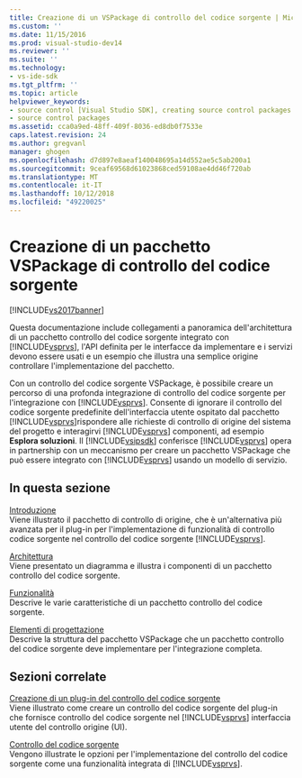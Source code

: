 ```yaml
---
title: Creazione di un VSPackage di controllo del codice sorgente | Microsoft Docs
ms.custom: ''
ms.date: 11/15/2016
ms.prod: visual-studio-dev14
ms.reviewer: ''
ms.suite: ''
ms.technology:
- vs-ide-sdk
ms.tgt_pltfrm: ''
ms.topic: article
helpviewer_keywords:
- source control [Visual Studio SDK], creating source control packages
- source control packages
ms.assetid: cca0a9ed-48ff-409f-8036-ed8db0f7533e
caps.latest.revision: 24
ms.author: gregvanl
manager: ghogen
ms.openlocfilehash: d7d897e8aeaf140048695a14d552ae5c5ab200a1
ms.sourcegitcommit: 9ceaf69568d61023868ced59108ae4dd46f720ab
ms.translationtype: MT
ms.contentlocale: it-IT
ms.lasthandoff: 10/12/2018
ms.locfileid: "49220025"
---
```

# <a name="creating-a-source-control-vspackage"></a>Creazione di un pacchetto VSPackage di controllo del codice sorgente
[!INCLUDE[vs2017banner](../../includes/vs2017banner.md)]

Questa documentazione include collegamenti a panoramica dell'architettura di un pacchetto controllo del codice sorgente integrato con [!INCLUDE[vsprvs](../../includes/vsprvs-md.md)], l'API definita per le interfacce da implementare e i servizi devono essere usati e un esempio che illustra una semplice origine controllare l'implementazione del pacchetto.  
  
 Con un controllo del codice sorgente VSPackage, è possibile creare un percorso di una profonda integrazione di controllo del codice sorgente per l'integrazione con [!INCLUDE[vsprvs](../../includes/vsprvs-md.md)]. Consente di ignorare il controllo del codice sorgente predefinite dell'interfaccia utente ospitato dal pacchetto [!INCLUDE[vsprvs](../../includes/vsprvs-md.md)]rispondere alle richieste di controllo di origine del sistema del progetto e interagirvi [!INCLUDE[vsprvs](../../includes/vsprvs-md.md)] componenti, ad esempio **Esplora soluzioni**. Il [!INCLUDE[vsipsdk](../../includes/vsipsdk-md.md)] conferisce [!INCLUDE[vsprvs](../../includes/vsprvs-md.md)] opera in partnership con un meccanismo per creare un pacchetto VSPackage che può essere integrato con [!INCLUDE[vsprvs](../../includes/vsprvs-md.md)] usando un modello di servizio.  
  
## <a name="in-this-section"></a>In questa sezione  
 [Introduzione](../../extensibility/internals/getting-started-with-source-control-vspackages.md)  
 Viene illustrato il pacchetto di controllo di origine, che è un'alternativa più avanzata per il plug-in per l'implementazione di funzionalità di controllo codice sorgente nel controllo del codice sorgente [!INCLUDE[vsprvs](../../includes/vsprvs-md.md)].  
  
 [Architettura](../../extensibility/internals/source-control-vspackage-architecture.md)  
 Viene presentato un diagramma e illustra i componenti di un pacchetto controllo del codice sorgente.  
  
 [Funzionalità](../../extensibility/internals/source-control-vspackage-features.md)  
 Descrive le varie caratteristiche di un pacchetto controllo del codice sorgente.  
  
 [Elementi di progettazione](../../extensibility/internals/source-control-vspackage-design-elements.md)  
 Descrive la struttura del pacchetto VSPackage che un pacchetto controllo del codice sorgente deve implementare per l'integrazione completa.  
  
## <a name="related-sections"></a>Sezioni correlate  
 [Creazione di un plug-in del controllo del codice sorgente](../../extensibility/internals/creating-a-source-control-plug-in.md)  
 Viene illustrato come creare un controllo del codice sorgente del plug-in che fornisce controllo del codice sorgente nel [!INCLUDE[vsprvs](../../includes/vsprvs-md.md)] interfaccia utente del controllo origine (UI).  
  
 [Controllo del codice sorgente](../../extensibility/internals/source-control.md)  
 Vengono illustrate le opzioni per l'implementazione del controllo del codice sorgente come una funzionalità integrata di [!INCLUDE[vsprvs](../../includes/vsprvs-md.md)].

